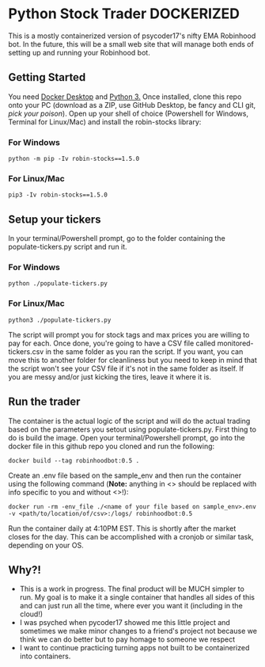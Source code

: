 # Python Stock Trader DOCKERIZED
This is a mostly containerized version of psycoder17's nifty EMA Robinhood bot.
In the future, this will be a small web site that will manage both ends of setting up and running your Robinhood bot.

## Getting Started

You need [Docker Desktop](https://www.docker.com/products/docker-desktop) and [Python 3.](https://www.python.org/downloads/)
Once installed, clone this repo onto your PC (download as a ZIP, use GitHub Desktop, be fancy and CLI git, *pick your poison*).
Open up your shell of choice (Powershell for Windows, Terminal for Linux/Mac) and install the robin-stocks library:

### For Windows
```
python -m pip -Iv robin-stocks==1.5.0
```

### For Linux/Mac
```
pip3 -Iv robin-stocks==1.5.0
```

## Setup your tickers

In your terminal/Powershell prompt, go to the folder containing the populate-tickers.py script and run it.

### For Windows
```
python ./populate-tickers.py
```

### For Linux/Mac
```
python3 ./populate-tickers.py
```

The script will prompt you for stock tags and max prices you are willing to pay for each. Once done, you're going to have a CSV file called monitored-tickers.csv in the same folder as you ran the script. If you want, you can move this to another folder for cleanliness but you need to keep in mind that the script won't see your CSV file if it's not in the same folder as itself. If you are messy and/or just kicking the tires, leave it where it is.

## Run the trader
The container is the actual logic of the script and will do the actual trading based on the parameters you setout using populate-tickers.py. First thing to do is build the image. Open your terminal/Powershell prompt, go into the docker file in this github repo you cloned and run the following:
```
docker build --tag robinhoodbot:0.5 .
```

Create an .env file based on the sample_env and then run the container using the following command (**Note:** anything in <> should be replaced with info specific to you and without <>!):

```
docker run -rm -env_file ./<name of your file based on sample_env>.env -v <path/to/location/of/csv>:/logs/ robinhoodbot:0.5
```
Run the container daily at 4:10PM EST. This is shortly after the market closes for the day. This can be accomplished with a cronjob or similar task, depending on your OS.

## Why?!

- This is a work in progress. The final product will be MUCH simpler to run. My goal is to make it a single container that handles all sides of this and can just run all the time, where ever you want it (including in the cloud!)
- I was psyched when pycoder17 showed me this little project and sometimes we make minor changes to a friend's project not because we think we can do better but to pay homage to someone we respect
- I want to continue practicing turning apps not built to be containerized into containers.